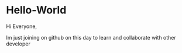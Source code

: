 # Hello-World

Hi Everyone,

Im just joining on github on this day to learn and collaborate with other developer
